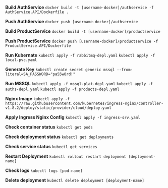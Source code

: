 **Build AuthService**
`docker build -t [username-docker]/authservice -f AuthService.API/Dockerfile .`

**Push AuthService**
`docker push [username-docker]/authservice`

**Build ProductService**
`docker build -t [username-docker]/productservice`

**Push ProductService**
`docker push [username-docker]/productservice -f ProductService.API/Dockerfile`

**Run Kubernate**
`kubectl apply -f rabbitmq-depl.yaml`
`kubectl apply -f local-pvc.yaml`

**Generate Key**
`kubectl create secret generic mssql --from-literal=SA_PASSWORD="pa55w0rd!"`

**Run MSSQL**
`kubectl apply -f mssql-plat-depl.yaml`
`kubectl apply -f auths-depl.yaml`
`kubectl apply -f products-depl.yaml`

**Nginx Image**
`kubectl apply -f https://raw.githubusercontent.com/kubernetes/ingress-nginx/controller-v1.8.2/deploy/static/provider/cloud/deploy.yaml`

**Apply Ingress Nginx Config**
`kubectl apply -f ingress-srv.yaml`

**Check container status**
`kubectl get pods`

**Check deployment status**
`kubectl get deployments`

**Check service status**
`kubectl get services`

**Restart Deployment**
`kubectl rollout restart deployment [deployment-name]`

**Check logs**
`kubectl logs [pod-name]`

**Delete deployment**
`kubectl delete deployment [deployment-name]`